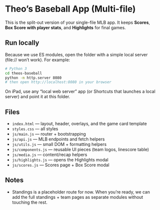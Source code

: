 # Theo’s Baseball App (Multi-file)

This is the split-out version of your single-file MLB app. It keeps **Scores**, **Box Score with player stats**, and **Highlights** for final games.

## Run locally
Because we use ES modules, open the folder with a simple local server (file:// won’t work). For example:

```bash
# Python 3
cd theos-baseball
python -m http.server 8080
# then open http://localhost:8080 in your browser
```

On iPad, use any “local web server” app (or Shortcuts that launches a local server) and point it at this folder.

## Files
- `index.html` — layout, header, overlays, and the game card template
- `styles.css` — all styles
- `js/main.js` — router + bootstrapping
- `js/api.js` — MLB endpoints and fetch helpers
- `js/utils.js` — small DOM + formatting helpers
- `js/components.js` — reusable UI pieces (team logos, linescore table)
- `js/media.js` — content/recap helpers
- `js/highlights.js` — opens the Highlights modal
- `js/scores.js` — Scores page + Box Score modal

## Notes
- Standings is a placeholder route for now. When you’re ready, we can add the full standings + team pages as separate modules without touching the rest.
